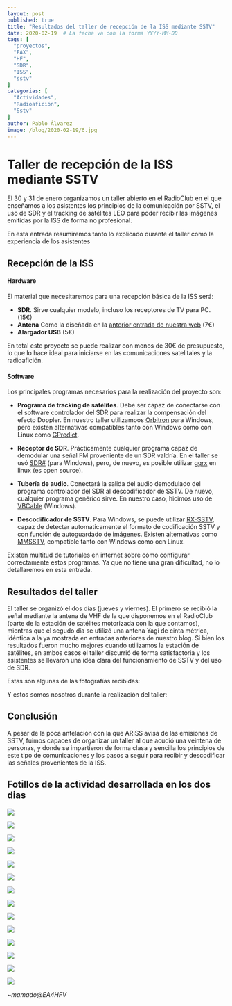 ```yaml
---
layout: post
published: true
title: "Resultados del taller de recepción de la ISS mediante SSTV"
date: 2020-02-19  # La fecha va con la forma YYYY-MM-DD
tags: [
  "proyectos",
  "FAX",
  "HF",
  "SDR",
  "ISS",
  "sstv"
]
categorias: [
  "Actividades",
  "Radioafición",
  "Sstv"
]
author: Pablo Álvarez
image: /blog/2020-02-19/6.jpg
---
```


# Taller de recepción de la ISS mediante SSTV

El 30 y 31 de enero organizamos un taller abierto en el RadioClub en el que enseñamos a los asistentes los principios de la comunicación por SSTV, el uso de SDR y el tracking de satélites LEO para poder recibir las imágenes emitidas por la ISS de forma no profesional.

En esta entrada resumiremos tanto lo explicado durante el taller como la experiencia de los asistentes

## Recepción de la ISS

#### Hardware

El material que necesitaremos para una recepción básica de la ISS será:

- **SDR**. Sirve cualquier modelo, incluso los receptores de TV para PC. (15€)
- **Antena** Como la diseñada en la [anterior entrada de nuestra web](https://radio.clubs.etsit.upm.es/blog/2020-01-08-recepcion-iss-sstv/) (7€)
- **Alargador USB** (5€)

En total este proyecto se puede realizar con menos de 30€ de presupuesto, lo que lo hace ideal para iniciarse en las comunicaciones satelitales y la radioafición.

#### Software

Los principales programas necesarios para la realización del proyecto son:

- **Programa de tracking de satélites**. Debe ser capaz de conectarse con el software controlador del SDR para realizar la compensación del efecto Doppler. En nuestro taller utilizamoos [Orbitron](http://www.stoff.pl/downloads.php) para Windows, pero existen alternativas compatibles tanto con Windows como con Linux como [GPredict](http://gpredict.oz9aec.net/download.php).

- **Receptor de SDR**. Prácticamente cualquier programa capaz de demodular una señal FM proveniente de un SDR valdría. En el taller se usó [SDR#](https://airspy.com/download) (para Windows), pero, de nuevo, es posible utilizar [gqrx](http://gqrx.dk/download) en linux (es open source).

- **Tubería de audio**. Conectará la salida del audio demodulado del programa controlador del SDR al descodificador de SSTV. De nuevo, cualquier programa genérico sirve. En nuestro caso, hicimos uso de [VBCable](https://www.vb-audio.com/Cable/) (Windows).

- **Descodificador de SSTV**. Para Windows, se puede utilizar [RX-SSTV](http://users.belgacom.net/hamradio/rxsstv.htm), capaz de detectar automaticamente el formato de codificación SSTV y con función de autoguardado de imágenes. Existen alternativas como [MMSSTV](https://hamsoft.ca/pages/mmsstv.php), compatible tanto con Windows como ocn Linux.

Existen multitud de tutoriales en internet sobre cómo configurar correctamente estos programas. Ya que no tiene una gran dificultad, no lo detallaremos en esta entrada.

## Resultados del taller

El taller se organizó el dos días (jueves y viernes). El primero se recibió la señal mediante la antena de VHF de la que disponemos en el RadioClub (parte de la estación de satélites motorizada con la que contamos), mientras que el segudo día se utilizó una antena Yagi de cinta métrica, idéntica a la ya mostrada en entradas anteriores de nuestro blog. Si bien los resultados fueron mucho mejores cuando utilizamos la estación de satélites, en ambos casos el taller discurrió de forma satisfactoria y los asistentes se llevaron una idea clara del funcionamiento de SSTV y del uso de SDR.

Estas son algunas de las fotografías recibidas:

Y estos somos nosotros durante la realización del taller:

## Conclusión

A pesar de la poca antelación con la que ARISS avisa de las emisiones de SSTV, fuimos capaces de organizar un taller al que acudió una veintena de personas, y donde se impartieron de forma clasa y sencilla los principios de este tipo de comunicaciones y los pasos a seguir para recibir y descodificar las señales provenientes de la ISS.

## Fotillos de la actividad desarrollada en los dos dias

![](/blog/2020-02-19/1.jpg)

![](/blog/2020-02-19/2.jpg)

![](/blog/2020-02-19/3.jpg)

![](/blog/2020-02-19/4.jpg)

![](/blog/2020-02-19/5.jpg)

![](/blog/2020-02-19/6.jpg)

![](/blog/2020-02-19/7.jpg)

![](/blog/2020-02-19/8.jpg)

![](/blog/2020-02-19/9.jpg)

![](/blog/2020-02-19/10.jpg)

![](/blog/2020-02-19/11.jpg)

![](/blog/2020-02-19/12.jpg)

![](/blog/2020-02-19/13.jpeg)

![](/blog/2020-02-19/14.jpeg)

*~mamado@EA4HFV*
